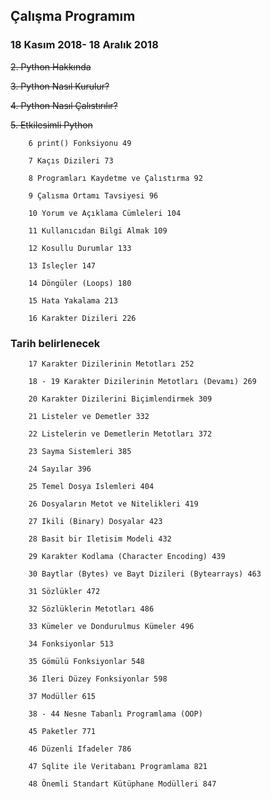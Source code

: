 ## Çalışma Programım

### 18 Kasım 2018- 18 Aralık 2018

     
   <strike>2. Python Hakkında</strike> 
   
   <strike>3. Python Nasıl Kurulur?</strike> 
        
   <strike>4. Python Nasıl Çalıstırılır?</strike> 
        
   <strike>5. Etkilesimli Python</strike> 
        
        6 print() Fonksiyonu 49
        
        7 Kaçıs Dizileri 73
        
        8 Programları Kaydetme ve Çalıstırma 92
        
        9 Çalısma Ortamı Tavsiyesi 96
        
        10 Yorum ve Açıklama Cümleleri 104
        
        11 Kullanıcıdan Bilgi Almak 109
        
        12 Kosullu Durumlar 133
        
        13 Isleçler 147
        
        14 Döngüler (Loops) 180
        
        15 Hata Yakalama 213
        
        16 Karakter Dizileri 226

        
  
### Tarih belirlenecek
        
        17 Karakter Dizilerinin Metotları 252
        
        18 - 19 Karakter Dizilerinin Metotları (Devamı) 269
        
        20 Karakter Dizilerini Biçimlendirmek 309
        
        21 Listeler ve Demetler 332
        
        22 Listelerin ve Demetlerin Metotları 372
        
        23 Sayma Sistemleri 385
        
        24 Sayılar 396
        
        25 Temel Dosya Islemleri 404
        
        26 Dosyaların Metot ve Nitelikleri 419
        
        27 Ikili (Binary) Dosyalar 423
        
        28 Basit bir Iletisim Modeli 432
        
        29 Karakter Kodlama (Character Encoding) 439
        
        30 Baytlar (Bytes) ve Bayt Dizileri (Bytearrays) 463
  
        31 Sözlükler 472
        
        32 Sözlüklerin Metotları 486
        
        33 Kümeler ve Dondurulmus Kümeler 496
        
        34 Fonksiyonlar 513
        
        35 Gömülü Fonksiyonlar 548
        
        36 Ileri Düzey Fonksiyonlar 598
        
        37 Modüller 615
        
        38 - 44 Nesne Tabanlı Programlama (OOP)
        
        45 Paketler 771
        
        46 Düzenli Ifadeler 786
        
        47 Sqlite ile Veritabanı Programlama 821
        
        48 Önemli Standart Kütüphane Modülleri 847
